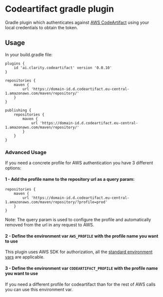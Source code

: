 # Codeartifact gradle plugin

Gradle plugin which authenticates against [AWS CodeArtifact](https://aws.amazon.com/es/codeartifact/) using your local credentials to obtain
the token.

## Usage

In your build.gradle file:

```
plugins {
    id 'ai.clarity.codeartifact' version '0.0.10'
}

repositories {
    maven {
        url 'https://domain-id.d.codeartifact.eu-central-1.amazonaws.com/maven/repository/'
    }
}

publishing {
    repositories {
        maven {
            url 'https://domain-id.d.codeartifact.eu-central-1.amazonaws.com/maven/repository/'
        }
    }
}
```

### Advanced Usage

If you need a concrete profile for AWS authentication you have 3 different options:

#### 1 - Add the profile name to the repository url as a query param:

```
repositories {
    maven {
        url 'https://domain-id.d.codeartifact.eu-central-1.amazonaws.com/maven/repository/?profile=prod'
    }
}

```

Note: The query param is used to configure the profile and automatically removed from the url in any request to AWS.

#### 2 - Define the environment var `AWS_PROFILE` with the profile name you want to use

This plugin uses AWS SDK for authorization, all
the [standard environment vars](https://docs.aws.amazon.com/sdk-for-java/v1/developer-guide/credentials.html) are applicable.

#### 3 - Define the environment var `CODEARTIFACT_PROFILE` with the profile name you want to use

If you need a different profile for codeartifact than for the rest of AWS calls you can use this environment var. 